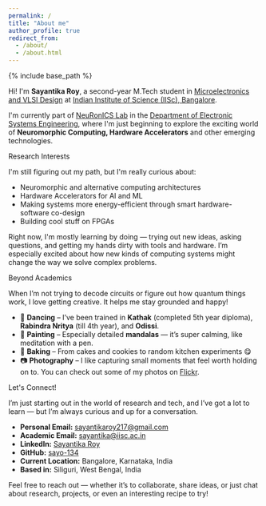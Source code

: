 ```yaml
---
permalink: /
title: "About me"
author_profile: true
redirect_from: 
  - /about/
  - /about.html
---
```


{% include base_path %}

Hi! I'm **Sayantika Roy**, a second-year M.Tech student in [Microelectronics and VLSI Design](https://microelectronics-eecs.iisc.ac.in/) at [Indian Institute of Science (IISc), Bangalore](https://iisc.ac.in/).

I'm currently part of [NeuRonICS Lab](https://labs.dese.iisc.ac.in/neuronics/) in the [Department of Electronic Systems Engineering](https://dese.iisc.ac.in/), where I'm just beginning to explore the exciting world of **Neuromorphic Computing, Hardware Accelerators** and other emerging technologies.

Research Interests

I'm still figuring out my path, but I'm really curious about:
  
- Neuromorphic and alternative computing architectures  
- Hardware Accelerators for AI and ML
- Making systems more energy-efficient through smart hardware-software co-design  
- Building cool stuff on FPGAs

Right now, I'm mostly learning by doing — trying out new ideas, asking questions, and getting my hands dirty with tools and hardware. I’m especially excited about how new kinds of computing systems might change the way we solve complex problems.

Beyond Academics

When I’m not trying to decode circuits or figure out how quantum things work, I love getting creative. It helps me stay grounded and happy!

* :dancer: **Dancing** – I’ve been trained in **Kathak** (completed 5th year diploma), **Rabindra Nritya** (till 4th year), and **Odissi**.
* 🎨 **Painting** – Especially detailed **mandalas** — it’s super calming, like meditation with a pen.
* :cookie: **Baking** – From cakes and cookies to random kitchen experiments :yum:
* :camera: **Photography** – I like capturing small moments that feel worth holding on to. You can check out some of my photos on [Flickr](https://www.flickr.com/photos/sayantikaroy217).

Let's Connect!

I’m just starting out in the world of research and tech, and I’ve got a lot to learn — but I’m always curious and up for a conversation.

- **Personal Email:** [sayantikaroy217@gmail.com](mailto:sayantikaroy217@gmail.com)  
- **Academic Email:** [sayantika@iisc.ac.in](mailto:sayantika@iisc.ac.in)  
- **LinkedIn:** [Sayantika Roy](https://linkedin.com/in/sayantika-roy-867141220)  
- **GitHub:** [sayo-134](https://github.com/sayo-134)  
- **Current Location:** Bangalore, Karnataka, India
- **Based in:** Siliguri, West Bengal, India

Feel free to reach out — whether it’s to collaborate, share ideas, or just chat about research, projects, or even an interesting recipe to try!
